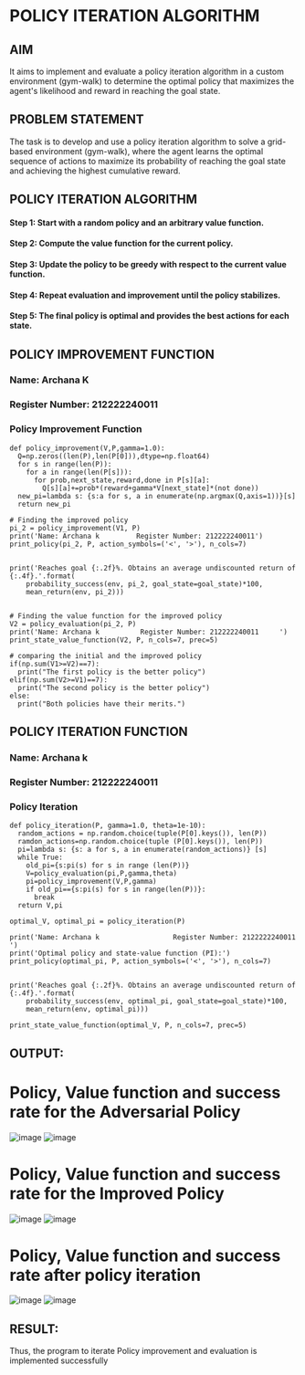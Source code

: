 # POLICY ITERATION ALGORITHM

## AIM
It aims to implement and evaluate a policy iteration algorithm in a custom environment (gym-walk) to determine the optimal policy that maximizes the agent's likelihood and reward in reaching the goal state.

## PROBLEM STATEMENT
The task is to develop and use a policy iteration algorithm to solve a grid-based environment (gym-walk), where the agent learns the optimal sequence of actions to maximize its probability of reaching the goal state and achieving the highest cumulative reward.

## POLICY ITERATION ALGORITHM
#### Step 1: Start with a random policy and an arbitrary value function.
#### Step 2: Compute the value function for the current policy.
#### Step 3: Update the policy to be greedy with respect to the current value function.
#### Step 4: Repeat evaluation and improvement until the policy stabilizes.
#### Step 5: The final policy is optimal and provides the best actions for each state.

## POLICY IMPROVEMENT FUNCTION
### Name: Archana K
### Register Number: 212222240011

### Policy Improvement Function
```
def policy_improvement(V,P,gamma=1.0):
  Q=np.zeros((len(P),len(P[0])),dtype=np.float64)
  for s in range(len(P)):
    for a in range(len(P[s])):
      for prob,next_state,reward,done in P[s][a]:
        Q[s][a]+=prob*(reward+gamma*V[next_state]*(not done))
  new_pi=lambda s: {s:a for s, a in enumerate(np.argmax(Q,axis=1))}[s]
  return new_pi

# Finding the improved policy
pi_2 = policy_improvement(V1, P)
print('Name: Archana k         Register Number: 212222240011')
print_policy(pi_2, P, action_symbols=('<', '>'), n_cols=7)


print('Reaches goal {:.2f}%. Obtains an average undiscounted return of {:.4f}.'.format(
    probability_success(env, pi_2, goal_state=goal_state)*100,
    mean_return(env, pi_2)))


# Finding the value function for the improved policy
V2 = policy_evaluation(pi_2, P)
print('Name: Archana k          Register Number: 212222240011     ')
print_state_value_function(V2, P, n_cols=7, prec=5)

# comparing the initial and the improved policy
if(np.sum(V1>=V2)==7):
  print("The first policy is the better policy")
elif(np.sum(V2>=V1)==7):
  print("The second policy is the better policy")
else:
  print("Both policies have their merits.")
```

## POLICY ITERATION FUNCTION
### Name:  Archana k
### Register Number: 212222240011

### Policy Iteration
```
def policy_iteration(P, gamma=1.0, theta=1e-10):
  random_actions = np.random.choice(tuple(P[0].keys()), len(P))
  ramdon_actions=np.random.choice(tuple (P[0].keys()), len(P))
  pi=lambda s: {s: a for s, a in enumerate(random_actions)} [s]
  while True:
    old_pi={s:pi(s) for s in range (len(P))}
    V=policy_evaluation(pi,P,gamma,theta)
    pi=policy_improvement(V,P,gamma)
    if old_pi=={s:pi(s) for s in range(len(P))}:
      break
  return V,pi

optimal_V, optimal_pi = policy_iteration(P)

print('Name: Archana k                  Register Number: 2122222240011       ')
print('Optimal policy and state-value function (PI):')
print_policy(optimal_pi, P, action_symbols=('<', '>'), n_cols=7)


print('Reaches goal {:.2f}%. Obtains an average undiscounted return of {:.4f}.'.format(
    probability_success(env, optimal_pi, goal_state=goal_state)*100,
    mean_return(env, optimal_pi)))

print_state_value_function(optimal_V, P, n_cols=7, prec=5)
```

## OUTPUT:
# Policy, Value function and success rate for the Adversarial Policy
![image](https://github.com/user-attachments/assets/906a44cc-3024-4b8d-b57c-74dd4859f39f)
![image](https://github.com/user-attachments/assets/097408ce-629d-42b7-80d8-24d28e9b7d4d)

# Policy, Value function and success rate for the Improved Policy

![image](https://github.com/user-attachments/assets/906a44cc-3024-4b8d-b57c-74dd4859f39f)
![image](https://github.com/user-attachments/assets/0d9d7145-51d0-495f-941e-d71e146e4b37)


 # Policy, Value function and success rate after policy iteration
 ![image](https://github.com/user-attachments/assets/906a44cc-3024-4b8d-b57c-74dd4859f39f)
![image](https://github.com/user-attachments/assets/2b6d6d6a-e1bf-402b-a711-a9f25e506d6a)




## RESULT:
Thus, the program to iterate Policy improvement and evaluation is implemented successfully
